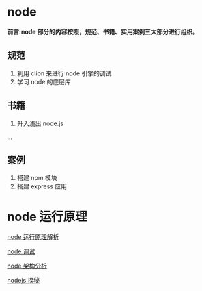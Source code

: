node
===
**前言:node 部分的内容按照，规范、书籍、实用案例三大部分进行组织。**

## 规范
1. 利用 clion 来进行 node 引擎的调试
2. 学习 node 的底层库

## 书籍
1. 升入浅出 node.js

...

## 案例
1. 搭建 npm 模块
2. 搭建 express 应用

# node 运行原理

[node 运行原理解析](https://luzeshu.com/tech)

[node 调试](http://www.orrafy.com/posts/my/node-addons)

[node 架构分析](https://cnodejs.org/user/LanceHBZhang)

[nodejs 探秘](http://taobaofed.org/blog/2015/12/03/deep-into-node-2/)